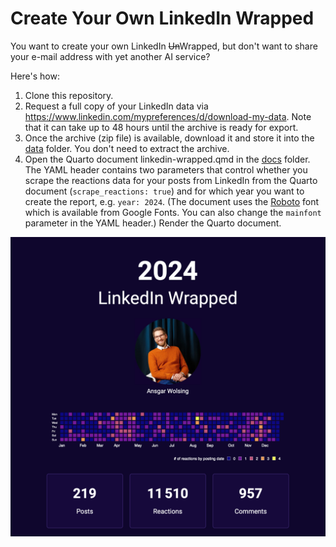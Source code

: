 # Create Your Own LinkedIn Wrapped

You want to create your own LinkedIn <s>Un</s>Wrapped, but don't want to share your 
e-mail address with yet another AI service?

Here's how:

1. Clone this repository.
2. Request a full copy of your LinkedIn data via https://www.linkedin.com/mypreferences/d/download-my-data. Note that it can take up to 48 hours until the archive is ready for export.
3. Once the archive (zip file) is available, download it and store it into the [data](data) folder. You don't need to extract the archive.
4. Open the Quarto document linkedin-wrapped.qmd in the [docs](docs) folder. The YAML header contains two parameters that control whether you scrape the reactions data for your posts from LinkedIn from the Quarto document (`scrape_reactions: true`) and for which year you want to create the report, e.g. `year: 2024`. (The document uses the [Roboto](https://fonts.google.com/specimen/Roboto) font which is available from Google Fonts. You can also change the `mainfont` parameter in the YAML header.) Render the Quarto document.


[![LinkedIn Wrapped cover page](docs/media/linkedin-wrapped-title.png)](https://github.com/bydata/linkedin-wrapped/blob/main/docs/linkedin-wrapped.pdf)
